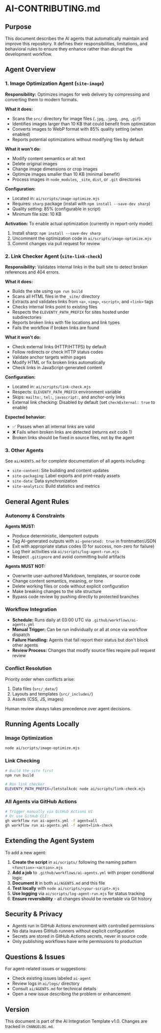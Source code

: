 # AI-CONTRIBUTING.md

## Purpose
This document describes the AI agents that automatically maintain and improve this repository. It defines their responsibilities, limitations, and behavioral rules to ensure they enhance rather than disrupt the development workflow.

## Agent Overview

### 1. Image Optimization Agent (`site-image`)

**Responsibility:** Optimizes images for web delivery by compressing and converting them to modern formats.

**What it does:**
- Scans the `src/` directory for image files (`.jpg`, `.jpeg`, `.png`, `.gif`)
- Identifies images larger than 10 KB that could benefit from optimization
- Converts images to WebP format with 85% quality setting (when enabled)
- Reports potential optimizations without modifying files by default

**What it won't do:**
- Modify content semantics or alt text
- Delete original images
- Change image dimensions or crop images
- Optimize images smaller than 10 KB (minimal benefit)
- Process images in `node_modules`, `_site`, `dist`, or `.git` directories

**Configuration:**
- Located in: `ai/scripts/image-optimize.mjs`
- Requires: `sharp` package (install with `npm install --save-dev sharp`)
- Quality setting: 85% (configurable in script)
- Minimum file size: 10 KB

**Activation:**
To enable actual optimization (currently in report-only mode):
1. Install sharp: `npm install --save-dev sharp`
2. Uncomment the optimization code in `ai/scripts/image-optimize.mjs`
3. Commit changes via pull request for review

### 2. Link Checker Agent (`site-link-check`)

**Responsibility:** Validates internal links in the built site to detect broken references and 404 errors.

**What it does:**
- Builds the site using `npm run build`
- Scans all HTML files in the `_site/` directory
- Extracts and validates links from `<a>`, `<img>`, `<script>`, and `<link>` tags
- Checks internal links point to existing files
- Respects the `ELEVENTY_PATH_PREFIX` for sites hosted under subdirectories
- Reports broken links with file locations and link types
- Fails the workflow if broken links are found

**What it won't do:**
- Check external links (HTTP/HTTPS) by default
- Follow redirects or check HTTP status codes
- Validate anchor targets within pages
- Modify HTML or fix broken links automatically
- Check links in JavaScript-generated content

**Configuration:**
- Located in: `ai/scripts/link-check.mjs`
- Respects: `ELEVENTY_PATH_PREFIX` environment variable
- Skips: `mailto:`, `tel:`, `javascript:`, and anchor-only links
- External link checking: Disabled by default (set `checkExternal: true` to enable)

**Expected behavior:**
- ✅ Passes when all internal links are valid
- ❌ Fails when broken links are detected (returns exit code 1)
- Broken links should be fixed in source files, not by the agent

### 3. Other Agents

See `ai/AGENTS.md` for complete documentation of all agents including:
- `site-content`: Site building and content updates
- `site-packaging`: Label exports and print-ready assets
- `site-data`: Data synchronization
- `site-analytics`: Build statistics and metrics

## General Agent Rules

### Autonomy & Constraints

**Agents MUST:**
- Produce deterministic, idempotent outputs
- Tag AI-generated outputs with `ai-generated: true` in frontmatter/JSON
- Exit with appropriate status codes (0 for success, non-zero for failure)
- Log their activities via `ai/scripts/log-agent-run.mjs`
- Respect `.gitignore` and avoid committing build artifacts

**Agents MUST NOT:**
- Overwrite user-authored Markdown, templates, or source code
- Change content semantics, meaning, or tone
- Delete working files or code without explicit configuration
- Make breaking changes to the site structure
- Bypass code review by pushing directly to protected branches

### Workflow Integration

- **Schedule:** Runs daily at 03:00 UTC via `.github/workflows/ai-agents.yml`
- **Manual Trigger:** Can be run individually or all at once via workflow dispatch
- **Failure Handling:** Agents that fail report their status but don't block other agents
- **Review Process:** Changes that modify source files require pull request review

### Conflict Resolution

Priority order when conflicts arise:
1. Data files (`src/_data/`)
2. Layouts and templates (`src/_includes/`)
3. Assets (CSS, JS, images)

Human review always takes precedence over agent decisions.

## Running Agents Locally

### Image Optimization
```bash
node ai/scripts/image-optimize.mjs
```

### Link Checking
```bash
# Build the site first
npm run build

# Run link checker
ELEVENTY_PATH_PREFIX=/letstalkcdc node ai/scripts/link-check.mjs
```

### All Agents via GitHub Actions
```bash
# Trigger manually via GitHub Actions UI
# Or use GitHub CLI:
gh workflow run ai-agents.yml -f agent=all
gh workflow run ai-agents.yml -f agent=link-check
```

## Extending the Agent System

To add a new agent:

1. **Create the script** in `ai/scripts/` following the naming pattern `<function>-<action>.mjs`
2. **Add a job** to `.github/workflows/ai-agents.yml` with proper conditional logic
3. **Document it** in both `ai/AGENTS.md` and this file
4. **Test locally** with `node ai/scripts/<your-script>.mjs`
5. **Use logging** via `ai/scripts/log-agent-run.mjs` for status tracking
6. **Ensure reversibility** - all changes should be revertable via Git history

## Security & Privacy

- Agents run in GitHub Actions environment with controlled permissions
- No data leaves GitHub runners without explicit configuration
- Secrets are stored in GitHub Actions secrets, never in source code
- Only publishing workflows have write permissions to production

## Questions & Issues

For agent-related issues or suggestions:
- Check existing issues labeled `ai-agent`
- Review logs in `ai/logs/` directory
- Consult `ai/AGENTS.md` for technical details
- Open a new issue describing the problem or enhancement

## Version

This document is part of the AI Integration Template v1.0. Changes are tracked in `CHANGELOG.md`.
